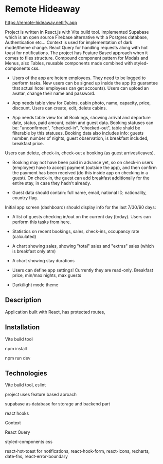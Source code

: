 # Remote Hideaway
https://remote-hideaway.netlify.app

Project is written in React.js with Vite build tool. Implemented Supabase which is an open source Firebase alternative with a Postgres database, Authentication etc... Context is used for implementation of dark mode/theme change. React Query for handling requests along with hot toast for notifications. The project has Feature Based approach when it comes to files structure. Compound component pattern for Modals and Menus, also Tables, reusable components made combined with styled-components css.

- Users of the app are hotem employees. They need to be logged to perform tasks. New users can be signed up inside the app (to guarantee that actual hotel employees can get accounts). Users can upload an avatar, change their name and password.

- App needs table view for Cabins, cabin photo, name, capacity, price, discount. Users can create, edit, delete cabins.

- App needs table view for all Bookings, showing arrival and departure date, status, paid amount, cabin and guest data.
Booking statuses can be: "unconfirmed", "checked-in", "checked-out", table shuld be filterable by this statuses.
Booking data also includes info: guests number, number of nights, guest observation, is breakfast included, breakfast price.

Users can delete, check-in, check-out a booking (as guest arrives/leaves).

- Booking may not have been paid in advance yet, so on check-in users (employee) have to accept payment (outside the app), and then confirm the payment has been received (do this inside app on checking in a guest). On check-in, the guest can add breakfast additionally for the entire stay, in case they hadn't already.

- Guest data should contain: full name, email, national ID, nationality, country flag.

Initial app screen (dashboard) should display info for the last 7/30/90 days:
- A list of guests checking in/out on the current day (today). Users can perform this tasks from here.
- Statistics on recent bookings, sales, check-ins, occupancy rate (calculated)
- A chart showing sales, showing "total" sales and "extras" sales (which is breakfast only atm)
- A chart showing stay durations

- Users can define app settings! Currently they are read-only. Breakfast price, min/max nights, max guests

- Dark/light mode theme

## Description
Application built with React, has protected routes,

## Installation
Vite build tool

npm install

npm run dev

## Technologies
Vite build tool, eslint

project uses feature based aproach

supabase as database for storage and backend part

react hooks

Context

React Query

styled-components css

react-hot-toast for notifications, react-hook-form, react-icons, recharts, date-fns, react-error-boundary
